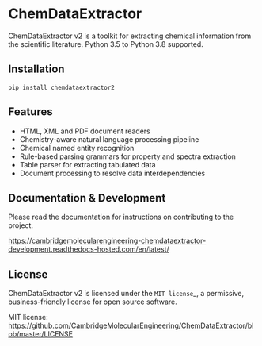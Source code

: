 ChemDataExtractor
==================================

ChemDataExtractor v2 is a toolkit for extracting chemical information from the scientific literature. Python 3.5 to Python 3.8 supported.


Installation
------------

`pip install chemdataextractor2`


Features
--------

- HTML, XML and PDF document readers
- Chemistry-aware natural language processing pipeline
- Chemical named entity recognition
- Rule-based parsing grammars for property and spectra extraction
- Table parser for extracting tabulated data
- Document processing to resolve data interdependencies

Documentation & Development
-----------------------------

Please read the documentation for instructions on contributing to the project.

https://cambridgemolecularengineering-chemdataextractor-development.readthedocs-hosted.com/en/latest/

License
-------

ChemDataExtractor v2 is licensed under the `MIT license`_, a permissive, business-friendly license for open source
software.

MIT license: https://github.com/CambridgeMolecularEngineering/ChemDataExtractor/blob/master/LICENSE
